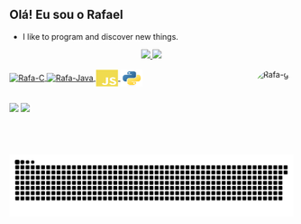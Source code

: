 ## Olá! Eu sou o Rafael
- I like to program and discover new things.

<div align="center">
  <a href="https://github.com/rafaduarts">
  <img height="172em" src="https://github-readme-stats.vercel.app/api?username=rafaduarts&show_icons=true&theme=tokyonight&include_all_commits=true&count_private=true"/>
  <img height="172em" src="https://github-readme-stats.vercel.app/api/top-langs/?username=rafaduarts&layout=compact&langs_count=7&theme=tokyonight"/>
</div>
  
  <div style="display: inline_block"><br>
  <img align="center" alt="Rafa-C" height="30" width="40" src="https://cdn.jsdelivr.net/gh/devicons/devicon/icons/c/c-original.svg">
  <img align="center" alt="Rafa-Java" height="30" width="40" src="https://cdn.jsdelivr.net/gh/devicons/devicon/icons/java/java-original.svg">
  <img align="center" alt="Rafa-Js" height="30" width="40" src="https://raw.githubusercontent.com/devicons/devicon/master/icons/javascript/javascript-plain.svg">
  <img align="center" alt="Rafa-Python" height="30" width="40" src="https://raw.githubusercontent.com/devicons/devicon/master/icons/python/python-original.svg">

  <img align="right" alt="Rafa-gif" height="150" style="border-radius:50px;" src="https://cdn.discordapp.com/attachments/763833243878424619/897725638172082196/gif_Rads.gif">
</div>
  
  ##
 
<div> 
  <a href="https://www.linkedin.com/in/rafaduarts/" target="_blank"><img src="https://img.shields.io/badge/-LinkedIn-%230077B5?style=for-the-badge&logo=linkedin&logoColor=white" target="_blank"></a> 
 	<a href="https://www.twitch.tv/radsxd" target="_blank"><img src="https://img.shields.io/badge/Twitch-9146FF?style=for-the-badge&logo=twitch&logoColor=white" target="_blank"></a>
 
![Snake animation](https://github.com/rafaduarts/rafaduarts/blob/output/github-contribution-grid-snake.svg)
 
</div>
